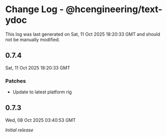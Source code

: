 # Change Log - @hcengineering/text-ydoc

This log was last generated on Sat, 11 Oct 2025 18:20:33 GMT and should not be manually modified.

## 0.7.4
Sat, 11 Oct 2025 18:20:33 GMT

### Patches

- Update to latest platform rig

## 0.7.3
Wed, 08 Oct 2025 03:40:53 GMT

_Initial release_

